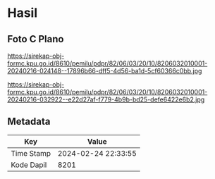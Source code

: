 # Hasil

## Foto C Plano

https://sirekap-obj-formc.kpu.go.id/8610/pemilu/pdpr/82/06/03/20/10/8206032010001-20240216-024148--17896b66-dff5-4d56-ba1d-5cf60366c0bb.jpg

https://sirekap-obj-formc.kpu.go.id/8610/pemilu/pdpr/82/06/03/20/10/8206032010001-20240216-032922--e22d27af-f779-4b9b-bd25-defe6422e6b2.jpg


## Metadata

| Key        | Value               |
| ---------- | ------------------- |
| Time Stamp | 2024-02-24 22:33:55 |
| Kode Dapil | 8201                |



